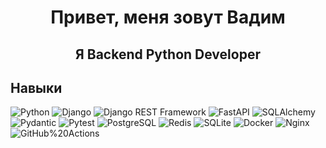 <div id="header" align="center">
  <h1>Привет, меня зовут Вадим</h1>
  <h2>Я Backend Python Developer</h1>
</div>

## Навыки
![Python](https://img.shields.io/badge/-Python-3776AB?style=flat&logo=python&logoColor=white)
![Django](https://img.shields.io/badge/-Django-092E20?style=flat&logo=django&logoColor=white)
![Django REST Framework](https://img.shields.io/badge/-Django_REST_framework-DC143C?style=plastic)
![FastAPI](https://img.shields.io/badge/-FastAPI-009688?style=flat&logo=fastapi&logoColor=white)
![SQLAlchemy](https://img.shields.io/badge/-SQLAlchemy-D71F00?style=flat&logo=sqlalchemy&logoColor=white)
![Pydantic](https://img.shields.io/badge/-Pydantic-E92063?style=flat&logo=pydantic&logoColor=white)
![Pytest](https://img.shields.io/badge/-Pytest-0A9EDC?style=flat&logo=pytest&logoColor=white)
![PostgreSQL](https://img.shields.io/badge/-PostgreSQL-4169E1?style=flat&logo=postgresql&logoColor=white)
![Redis](https://img.shields.io/badge/-Redis-DC382D?style=flat&logo=redis&logoColor=white)
![SQLite](https://img.shields.io/badge/-SQLite-003B57?style=flat&logo=sqlite&logoColor=white)
![Docker](https://img.shields.io/badge/-Docker-2496ED?style=flat&logo=docker&logoColor=white)
![Nginx](https://img.shields.io/badge/-NGINX-009639?style=flat&logo=nginx&logoColor=white)
![GitHub%20Actions](https://img.shields.io/badge/-GitHubActions-2088FF?style=flat&logo=githubactions&logoColor=white)
